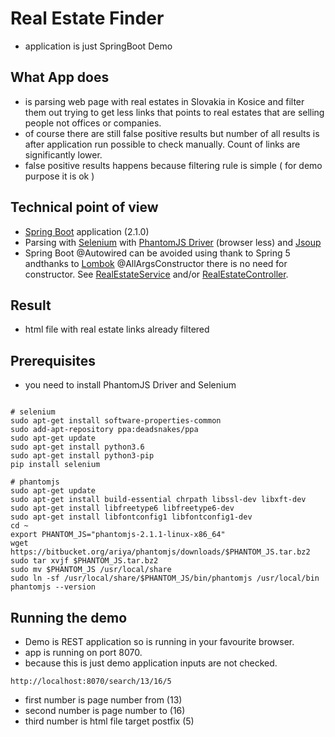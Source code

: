 # Real Estate Finder

- application is just SpringBoot Demo

## What App does

- is parsing web page with real estates in Slovakia in Kosice and filter them out trying to get less links that points to real estates that are selling people not offices or companies.
- of course there are still false positive results but number of all results is after application run possible to check manually. Count of links are significantly lower.
- false positive results happens because filtering rule is simple ( for demo purpose it is ok )

## Technical point of view

- [Spring Boot](http://spring.io/projects/spring-boot) application (2.1.0)
- Parsing with [Selenium](https://www.seleniumhq.org) with [PhantomJS Driver](http://phantomjs.org) (browser less) and [Jsoup](https://jsoup.org)
- Spring Boot @Autowired can be avoided using thank to Spring 5 andthanks to  [Lombok](https://projectlombok.org) @AllArgsConstructor there is no need for constructor. See [RealEstateService](https://github.com/peterszatmary/real-estate-finder/blob/master/src/main/java/com/reality/finder/realityfinder/RealEstateService.java) and/or [RealEstateController](https://github.com/peterszatmary/real-estate-finder/blob/master/src/main/java/com/reality/finder/realityfinder/RealEstateController.java).

## Result

- html file with real estate links already filtered

## Prerequisites

- you need to install PhantomJS Driver and Selenium

```shell

# selenium
sudo apt-get install software-properties-common
sudo add-apt-repository ppa:deadsnakes/ppa
sudo apt-get update
sudo apt-get install python3.6
sudo apt-get install python3-pip
pip install selenium

# phantomjs
sudo apt-get update
sudo apt-get install build-essential chrpath libssl-dev libxft-dev
sudo apt-get install libfreetype6 libfreetype6-dev
sudo apt-get install libfontconfig1 libfontconfig1-dev
cd ~
export PHANTOM_JS="phantomjs-2.1.1-linux-x86_64"
wget https://bitbucket.org/ariya/phantomjs/downloads/$PHANTOM_JS.tar.bz2
sudo tar xvjf $PHANTOM_JS.tar.bz2
sudo mv $PHANTOM_JS /usr/local/share
sudo ln -sf /usr/local/share/$PHANTOM_JS/bin/phantomjs /usr/local/bin
phantomjs --version

```

## Running the demo

- Demo is REST application so is running in your favourite browser.
- app is running on port 8070.
- because this is just demo application inputs are not checked.

```shell
http://localhost:8070/search/13/16/5
```

- first number is page number from (13)
- second number is page number to (16)
- third number is html file target postfix (5)
